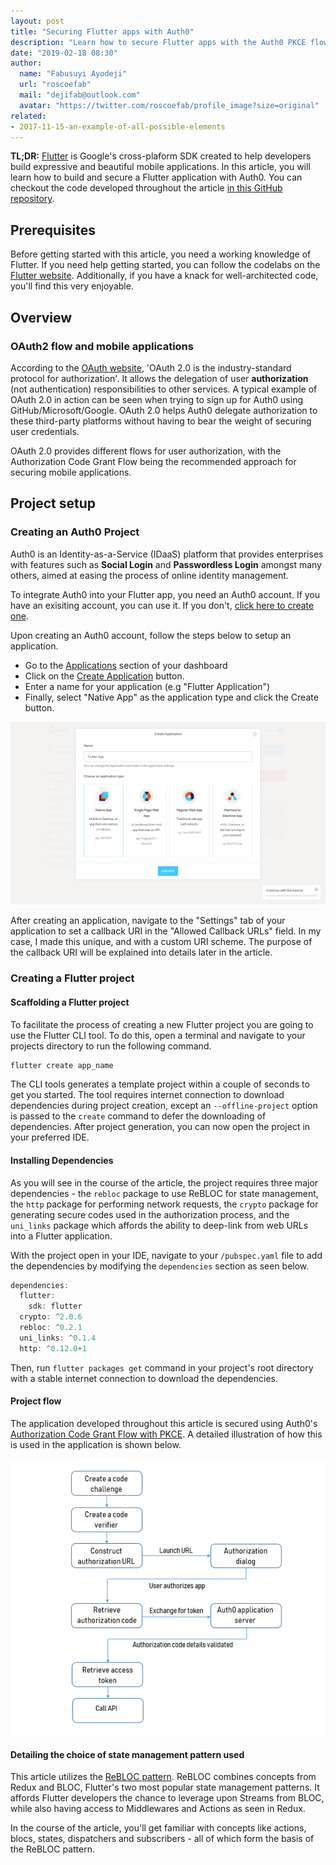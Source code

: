 ```yaml
---
layout: post
title: "Securing Flutter apps with Auth0"
description: "Learn how to secure Flutter apps with the Auth0 PKCE flow."
date: "2019-02-18 08:30"
author:
  name: "Fabusuyi Ayodeji"
  url: "roscoefab"
  mail: "dejifab@outlook.com"
  avatar: "https://twitter.com/roscoefab/profile_image?size=original"
related:
- 2017-11-15-an-example-of-all-possible-elements
---
```


**TL;DR:** [Flutter](https://flutter.io/) is Google's cross-plaform SDK created to help developers build expressive and beautiful mobile applications. In this article, you will learn how to build and secure a Flutter application with Auth0. You can checkout the code developed throughout the article [in this GitHub repository](https://github.com/thedejifab/flutter_auth0).


## Prerequisites

Before getting started with this article, you need a working knowledge of Flutter. If you need help getting started, you can follow the codelabs on the [Flutter website](https://flutter.io/docs/codelabs). Additionally, if you have a knack for well-architected code, you'll find this very enjoyable.

## Overview

### OAuth2 flow and mobile applications

According to the [OAuth website](https://oauth.net/2/), 'OAuth 2.0 is the industry-standard protocol for authorization'. It allows the delegation of user **authorization** (not authentication) responsibilities to other services. A typical example of OAuth 2.0 in action can be seen when trying to sign up for Auth0 using GitHub/Microsoft/Google. OAuth 2.0 helps Auth0 delegate authorization to these third-party platforms without having to bear the weight of securing user credentials. 

OAuth 2.0 provides different flows for user authorization, with the Authorization Code Grant Flow being the recommended approach for securing mobile applications.

## Project setup

### Creating an Auth0 Project

Auth0 is an Identity-as-a-Service (IDaaS) platform that provides enterprises with features such as **Social Login** and **Passwordless Login** amongst many others, aimed at easing the process of online identity management.

To integrate Auth0 into your Flutter app, you need an Auth0 account. If you have an exisiting account, you can use it. If you don't, [click here to create one](https://auth0.com/signup).

Upon creating an Auth0 account, follow the steps below to setup an application.
* Go to the [Applications](https://manage.auth0.com/#/applications) section of your dashboard
* Click on the [Create Application](https://manage.auth0.com/#/applications/create) button.
* Enter a name for your application (e.g "Flutter Application")
* Finally, select "Native App" as the application type and click the Create button.

![Create application screenshot](images/auth0.png)

After creating an application, navigate to the "Settings" tab of your application to set a callback URI in the "Allowed Callback URLs" field. In my case, I made this unique, and with a custom URI scheme. The purpose of the callback URI will be explained into details later in the article.

### Creating a Flutter project

#### Scaffolding a Flutter project
To facilitate the process of creating a new Flutter project you are going to use the Flutter CLI tool. To do this, open a terminal and navigate to your projects directory to run the following command. 

```bash
flutter create app_name
```

The CLI tools generates a template project within a couple of seconds to get you started. The tool requires internet connection to download dependencies during project creation, except an `--offline-project` option is passed to the `create` command to defer the downloading of dependencies. After project generation, you can now open the project in your preferred IDE.

#### Installing Dependencies
As you will see in the course of the article, the project requires three major dependencies - the `rebloc` package to use ReBLOC for state management, the `http` package for performing network requests, the `crypto` package for generating secure codes used in the authorization process, and the `uni_links` package which affords the ability to deep-link from web URLs into a Flutter application.

With the project open in your IDE, navigate to your `/pubspec.yaml` file to add the dependencies by modifying the `dependencies` section as seen below. 

```dart
dependencies:
  flutter:
    sdk: flutter
  crypto: ^2.0.6
  rebloc: ^0.2.1
  uni_links: ^0.1.4
  http: ^0.12.0+1
```

Then, run `flutter packages get` command in your project's root directory with a stable internet connection to download the dependencies.

#### Project flow

The application developed throughout this article is secured using Auth0's [Authorization Code Grant Flow with PKCE](https://auth0.com/docs/api-auth/tutorials/authorization-code-grant-pkce). A detailed illustration of how this is used in the application is shown below.

![Create application screenshot](images/flow.png)

#### Detailing the choice of state management pattern used

This article utilizes the [ReBLOC pattern](https://pub.dartlang.org/packages/rebloc). ReBLOC combines concepts from Redux and BLOC, Flutter's two most popular state management patterns. It affords Flutter developers the chance to leverage upon Streams from BLOC, while also having access to Middlewares and Actions as seen in Redux.

In the course of the article, you'll get familiar with concepts like actions, blocs, states, dispatchers and subscribers - all of which form the basis of the ReBLOC pattern.
